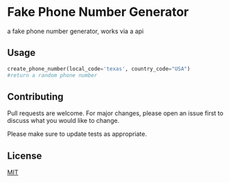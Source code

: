 # Fake Phone Number Generator

a fake phone number generator, works via a api


## Usage

```python
create_phone_number(local_code='texas', country_code="USA")
#return a random phone number
```

## Contributing
Pull requests are welcome. For major changes, please open an issue first to discuss what you would like to change.

Please make sure to update tests as appropriate.

## License
[MIT](https://choosealicense.com/licenses/mit/)
